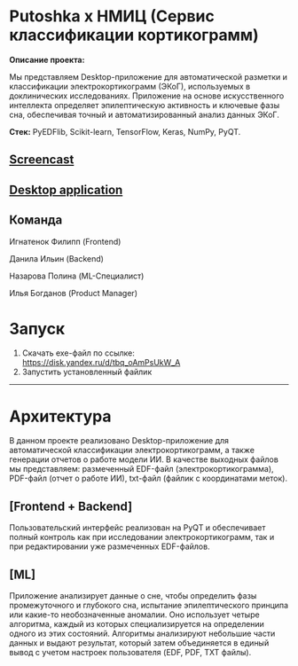 # Putoshka x НМИЦ (Сервис классификации кортикограмм)
**Описание проекта:**

Мы представляем Desktop-приложение для автоматической разметки и классификации электрокортикограмм (ЭКоГ), используемых в доклинических исследованиях. Приложение на основе искусственного интеллекта определяет эпилептическую активность и ключевые фазы сна, обеспечивая точный и автоматизированный анализ данных ЭКоГ.

**Стек:** PyEDFlib, Scikit-learn, TensorFlow, Keras, NumPy, PyQT.

## [Screencast](-)
## [Desktop application](-)

## Команда
  
  Игнатенок Филипп (Frontend)

  Данила Ильин (Backend)
  
  Назарова Полина (ML-Специалист)
  
  Илья Богданов (Product Manager)

# Запуск

  1. Скачать exe-файл по ссылке: https://disk.yandex.ru/d/tbq_oAmPsUkW_A
  2. Запустить установленный файлик


---

# Архитектура
В данном проекте реализовано Desktop-приложение для автоматической классификации электрокортикограмм, а также генерации отчетов о работе модели ИИ. В качестве выходных файлов мы представляем: размеченный EDF-файл (электрокортикограмма), PDF-файл (отчет о работе ИИ), txt-файл (файлик с координатами меток).

## [Frontend + Backend]

Пользовательский интерфейс реализован на PyQT и обеспечивает полный контроль как при исследовании электрокортикограмм, так и при редактировании уже размеченных EDF-файлов. 

## [ML]

Приложение анализирует данные о сне, чтобы определить фазы промежуточного и глубокого сна, испытание эпилептического принципа или какие-то необозначенные аномалии. Оно использует четыре алгоритма, каждый из которых специализируется на определении одного из этих состояний. Алгоритмы анализируют небольшие части данных и выдают результат, который затем объединяется в единый вывод с учетом настроек пользователя (EDF, PDF, TXT файлы).
